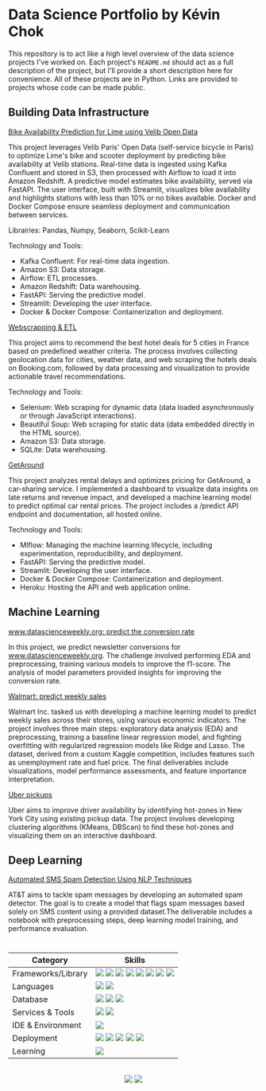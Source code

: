 # Data Science Portfolio by Kévin Chok

This repository is to act like a high level overview of the data science projects I've worked on. Each project's `README.md` should act as a full description of the project, but I'll provide a short description here for convenience. All of these projects are in Python. Links are provided to projects whose code can be made public.

## Building Data Infrastructure

[Bike Availability Prediction for Lime using Velib Open Data](https://github.com/kczymchok/block_6_LimeProject)

This project leverages Velib Paris' Open Data (self-service bicycle in Paris) to optimize Lime's bike and scooter deployment by predicting bike availability at Velib stations. Real-time data is ingested using Kafka Confluent and stored in S3, then processed with Airflow to load it into Amazon Redshift. A predictive model estimates bike availability, served via FastAPI. The user interface, built with Streamlit, visualizes bike availability and highlights stations with less than 10% or no bikes available. Docker and Docker Compose ensure seamless deployment and communication between services.

Librairies: Pandas, Numpy, Seaborn, Scikit-Learn

Technology and Tools:

- Kafka Confluent: For real-time data ingestion.
- Amazon S3: Data storage.
- Airflow: ETL processes.
- Amazon Redshift: Data warehousing.
- FastAPI: Serving the predictive model.
- Streamlit: Developing the user interface.
- Docker & Docker Compose: Containerization and deployment.

[Webscrapping & ETL](https://github.com/kczymchok/bloc_1_kayak_project)

This project aims to recommend the best hotel deals for 5 cities in France based on predefined weather criteria. The process involves collecting geolocation data for cities, weather data, and web scraping the hotels deals on Booking.com, followed by data processing and visualization to provide actionable travel recommendations.


Technology and Tools:

- Selenium: Web scraping for dynamic data (data loaded asynchronously or through JavaScript interactions).
- Beautiful Soup: Web scraping for static data (data embedded directly in the HTML source).
- Amazon S3: Data storage.
- SQLite: Data warehousing.

[GetAround](https://github.com/kczymchok/bloc_5_getaround_project)

This project analyzes rental delays and optimizes pricing for GetAround, a car-sharing service. I implemented a dashboard to visualize data insights on late returns and revenue impact, and developed a machine learning model to predict optimal car rental prices. The project includes a /predict API endpoint and documentation, all hosted online.

Technology and Tools:

- Mlflow: Managing the machine learning lifecycle, including experimentation, reproducibility, and deployment.
- FastAPI: Serving the predictive model.
- Streamlit: Developing the user interface.
- Docker & Docker Compose: Containerization and deployment.
- Heroku: Hosting the API and web application online.


## Machine Learning

[www.datascienceweekly.org: predict the conversion rate](https://github.com/kczymchok/ML_WALMART_project)

In this project, we predict newsletter conversions for www.datascienceweekly.org. The challenge involved performing EDA and preprocessing, training various models to improve the f1-score. The analysis of model parameters provided insights for improving the conversion rate.

[Walmart: predict weekly sales](https://github.com/kczymchok/ML_WALMART_project)

Walmart Inc. tasked us with developing a machine learning model to predict weekly sales across their stores, using various economic indicators. The project involves three main steps: exploratory data analysis (EDA) and preprocessing, training a baseline linear regression model, and fighting overfitting with regularized regression models like Ridge and Lasso. The dataset, derived from a custom Kaggle competition, includes features such as unemployment rate and fuel price. The final deliverables include visualizations, model performance assessments, and feature importance interpretation.

[Uber pickups](https://github.com/kczymchok/ML_clustering_UBER_project)

Uber aims to improve driver availability by identifying hot-zones in New York City using existing pickup data. The project involves developing clustering algorithms (KMeans, DBScan) to find these hot-zones and visualizing them on an interactive dashboard.


## Deep Learning

[Automated SMS Spam Detection Using NLP Techniques](https://github.com/kczymchok/Deep_learning_Spam_detector)

AT&T aims to tackle spam messages by developing an automated spam detector. The goal is to create a model that flags spam messages based solely on SMS content using a provided dataset.The deliverable includes a notebook with preprocessing steps, deep learning model training, and performance evaluation.

<!--- ------------------------------------------------------------------------------------------------------------------------------------------------------ -->
<!--- -- Skills Section ------------------------------------------------------------------------------------------------------------------------------------ -->
<!--- ------------------------------------------------------------------------------------------------------------------------------------------------------ -->

# 





| Category        | Skills        |
|-----------------|---------------|
| Frameworks/Library| <img src="https://img.shields.io/badge/Keras-9F000F?style=for-the-badge&logo=keras&logoColor=white"/> <img src="https://img.shields.io/badge/Scikit-Learn-FF6700?style=for-the-badge&logo=scikitlearn&logoColor=white"/>  <img src="https://img.shields.io/badge/tensorflow-FFFFFF?style=for-the-badge&logo=tensorflow&logoColor=orange"/> <img src="https://img.shields.io/badge/Pandas-FFFFFF?style=for-the-badge&logo=pandas&logoColor=red"/> <img src="https://img.shields.io/badge/Numpy-FFFFFF?style=for-the-badge&logo=numpy&logoColor=blue"/> <img src="https://img.shields.io/badge/Plotly-000000?style=for-the-badge&logo=plotly"/>  <img src="https://img.shields.io/badge/Matplotlib-FFFFFF?style=for-the-badge&logo=matplotlib&logoColor=grey"/> <img src="https://img.shields.io/badge/Seaborn-FFFFFF?style=for-the-badge&logo=seaborn&logoColor=blue"/> |
| Languages       |<img src="https://img.shields.io/badge/Python-00599C?style=for-the-badge&logo=python&logoColor=white"/> <img src="https://img.shields.io/badge/SQL-00599C?style=for-the-badge&logo=sql&logoColor=white"/> |
| Database | <img src="https://img.shields.io/badge/MongoDB-4EA94B?style=for-the-badge&logo=mongodb&logoColor=white"/> <img src="https://img.shields.io/badge/MySQL-005C84?style=for-the-badge&logo=mysql&logoColor=white"/> <img src="https://img.shields.io/badge/Postgresql-FFFFFF?style=for-the-badge&logo=postgresql&logoColor=blue"/> |
| Services & Tools| <a href="https://github.com/kczymchok"><img src="https://img.shields.io/badge/GitHub-000000?style=for-the-badge&logo=github&logoColor=white"/></a> <img src="https://img.shields.io/badge/GIT-E44C30?style=for-the-badge&logo=git&logoColor=white"/>|
| IDE & Environment | <img src="https://img.shields.io/badge/VSCode-0078D4?style=for-the-badge&logo=visual%20studio%20code&logoColor=white" />|
| Deployment         | <img src="https://img.shields.io/badge/Heroku-430098?style=for-the-badge&logo=heroku&logoColor=white"/> <img src="https://img.shields.io/badge/Docker-FFFFFF?style=for-the-badge&logo=docker&logoColor=blue"/> <img src="https://img.shields.io/badge/Kubernetes-306EFF?style=for-the-badge&logo=kubernetes&logoColor=white"/> <img src="https://img.shields.io/badge/MLFLOW-FFFFFF?style=for-the-badge&logo=mlflow&logoColor=blue"/> <img src="https://img.shields.io/badge/Streamlit-FFFFFF?style=for-the-badge&logo=streamlit&logoColor=red"/>  |
| Learning | <a href="https://www.linkedin.com/in/kevin-chok/"><img src="https://img.shields.io/badge/Kaggle-035a7d?style=for-the-badge&logo=kaggle&logoColor=white"/></a> |
  

<div align="center">
  <br>
  <a href="https://www.linkedin.com/in/kevin-chok/"><img src="https://img.shields.io/badge/linkedin-%230077B5.svg?style=for-the-badge&logo=linkedin&logoColor=white"/></a>
  <a href="mailto:kevin.chok@outlook.com"><img src="https://img.shields.io/badge/Send Email-c71610?style=for-the-badge&logo=email&logoColor=blue" /></a>
  
</div>


